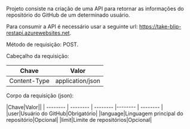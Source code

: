 Projeto consiste na criação de uma API para retornar as informações do repositório do GitHub de um determinado usuário.

Para consumir a API é necessário usar a seguinte url: https://take-blip-restapi.azurewebsites.net.

Método de requisição: POST.

Cabeçalho da requisição:

| Chave | Valor |
| --- | --- |
| Content-Type | application/json |

Corpo da requisição (json):

|Chave|Valor||
| -------- | -------- | -------- |-------- | -------- |
|user|Usuário do GitHub|Obrigatório|
|language|Linguagem principal do repositório|Opcional|
|limit|Limite de repositórios|Opcional|